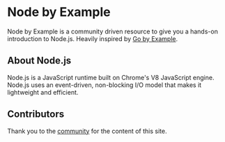 # Node by Example

Node by Example is a community driven resource to give you a hands-on introduction to Node.js. Heavily inspired by [Go by Example](https://gobyexample.com).

## About Node.js

Node.js is a JavaScript runtime built on Chrome's V8 JavaScript engine. Node.js uses an event-driven, non-blocking I/O model that makes it lightweight and efficient.

## Contributors

Thank you to the [community](https://github.com/joshmanders/node-by-example/graphs/contributors) for the content of this site.
